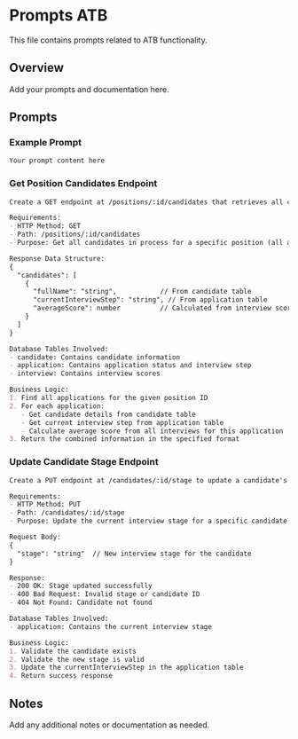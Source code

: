 # Prompts ATB

This file contains prompts related to ATB functionality.

## Overview

Add your prompts and documentation here.

## Prompts

### Example Prompt

```markdown
Your prompt content here
```

### Get Position Candidates Endpoint

```markdown
Create a GET endpoint at /positions/:id/candidates that retrieves all candidates in process for a specific position.

Requirements:
- HTTP Method: GET
- Path: /positions/:id/candidates
- Purpose: Get all candidates in process for a specific position (all applications for a given positionID)

Response Data Structure:
{
  "candidates": [
    {
      "fullName": "string",           // From candidate table
      "currentInterviewStep": "string", // From application table
      "averageScore": number          // Calculated from interview scores
    }
  ]
}

Database Tables Involved:
- candidate: Contains candidate information
- application: Contains application status and interview step
- interview: Contains interview scores

Business Logic:
1. Find all applications for the given position ID
2. For each application:
   - Get candidate details from candidate table
   - Get current interview step from application table
   - Calculate average score from all interviews for this application
3. Return the combined information in the specified format
```

### Update Candidate Stage Endpoint

```markdown
Create a PUT endpoint at /candidates/:id/stage to update a candidate's interview stage.

Requirements:
- HTTP Method: PUT
- Path: /candidates/:id/stage
- Purpose: Update the current interview stage for a specific candidate

Request Body:
{
  "stage": "string"  // New interview stage for the candidate
}

Response:
- 200 OK: Stage updated successfully
- 400 Bad Request: Invalid stage or candidate ID
- 404 Not Found: Candidate not found

Database Tables Involved:
- application: Contains the current interview stage

Business Logic:
1. Validate the candidate exists
2. Validate the new stage is valid
3. Update the currentInterviewStep in the application table
4. Return success response
```

## Notes

Add any additional notes or documentation as needed. 